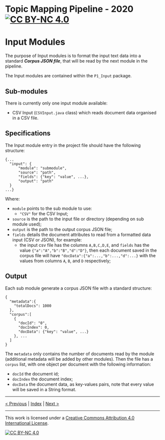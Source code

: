 # Topic Mapping Pipeline - 2020 [![CC BY-NC 4.0][cc-by-nc-shield]][cc-by-nc]
# Input Modules

The purpose of Input modules is to format the input text data into a standard ***Corpus JSON file***, that will be read
by the next module in the pipeline.

The Input modules are contained within the `P1_Input` package.

## Sub-modules

There is currently only one input module available:
- CSV Input (`CSVInput.java` class) which reads document data organised in a CSV file.

## Specifications

The Input module entry in the project file should have the following structure:
```json5
{...
  "input": {
      "module": "submodule",
      "source": "path",
      "fields": {"key": "value", ...},
      "output": "path"
  }
...}
``` 

Where:
- `module` points to the sub module to use:
    - `"CSV"` for the CSV Input;
- `source` is the path to the input file or directory (depending on sub module used);
- `output` is the path to the output corpus JSON file;
- `fields` details the document attributes to read from a formatted data input (CSV or JSON), for example:
    - the input csv file has the columns `A,B,C,D,E`, and `fields` has the value `{"a":"A","b":"B","d":"D"}`, then each
    document saved in the corpus file will have `"docData":{"a":...,"b":...,"d":...}` with the values from columns `A`,
    `B`, and `D` respectively;

## Output

Each sub module generate a corpus JSON file with a standard structure:
```json5
{
  "metadata":{
    "totalDocs": 1000
  },
  "corpus":[
    {
      "docId": "0",
      "docIndex": 0,
      "docData": {"key": "value", ...}
    }, ...
  ]
}
```

The `metadata` only contains the number of documents read by the module (additional metadata will be added by other
modules). Then the file has a `corpus` list, with one object per document with the following information:
- `docId` the document id;
- `docIndex` the document index;
- `docData` the document data, as key-values pairs, note that every value will be saved in a String format.

---

[< Previous](SystemOverview.md) | [Index](index.md) | [Next >](LemmatiseModule.md)

---
This work is licensed under a [Creative Commons Attribution 4.0 International
License][cc-by-nc].

[![CC BY-NC 4.0][cc-by-nc-image]][cc-by-nc]

[cc-by-nc]: http://creativecommons.org/licenses/by-nc/4.0/
[cc-by-nc-image]: https://i.creativecommons.org/l/by-nc/4.0/88x31.png
[cc-by-nc-shield]: https://img.shields.io/badge/License-CC%20BY--NC%204.0-lightgrey.svg
